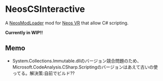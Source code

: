# NeosCSInteractive

A [NeosModLoader](https://github.com/zkxs/NeosModLoader) mod for [Neos VR](https://neos.com/) that allow C# scripting.

**Currently in WIP!!**

## Memo
- System.Collections.Immutable.dllのバージョン競合問題のため、Microsoft.CodeAnalysis.CSharp.Scriptingのバージョンはあえて古いの使ってる。解決策:自前でビルド??
